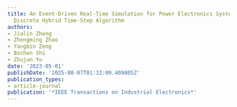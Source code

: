 ```yaml
---
title: An Event-Driven Real-Time Simulation for Power Electronics Systems Based on
  Discrete Hybrid Time-Step Algorithm
authors:
- Jialin Zheng
- Zhengming Zhao
- Yangbin Zeng
- Bochen Shi
- Zhujun Yu
date: '2023-05-01'
publishDate: '2025-08-07T01:32:09.409805Z'
publication_types:
- article-journal
publication: '*IEEE Transactions on Industrial Electronics*'
---
```


